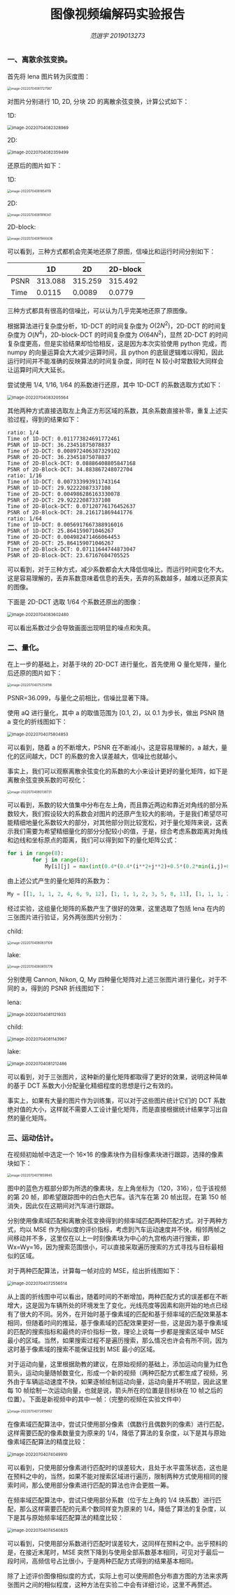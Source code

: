 <center><h1>图像视频编解码实验报告</h1></center>

<center><h6>范逍宇 2019013273</h6></center>

### 一、离散余弦变换。

首先将 lena 图片转为灰度图：

<img src="C:\Users\fanxiaoyu\AppData\Roaming\Typora\typora-user-images\image-20220704081727587.png" alt="image-20220704081727587" style="zoom:50%;" />

对图片分别进行 1D, 2D, 分块 2D 的离散余弦变换，计算公式如下：

1D:

<img src="C:\Users\fanxiaoyu\AppData\Roaming\Typora\typora-user-images\image-20220704082328969.png" alt="image-20220704082328969" style="zoom:67%;" />

2D:

<img src="C:\Users\fanxiaoyu\AppData\Roaming\Typora\typora-user-images\image-20220704082359499.png" alt="image-20220704082359499" style="zoom:67%;" />

还原后的图片如下：

1D:

<img src="C:\Users\fanxiaoyu\AppData\Roaming\Typora\typora-user-images\image-20220704081854119.png" alt="image-20220704081854119" style="zoom:50%;" />

2D:

<img src="C:\Users\fanxiaoyu\AppData\Roaming\Typora\typora-user-images\image-20220704081916341.png" alt="image-20220704081916341" style="zoom:50%;" />

2D-block:

<img src="C:\Users\fanxiaoyu\AppData\Roaming\Typora\typora-user-images\image-20220704081944436.png" alt="image-20220704081944436" style="zoom:50%;" />

可以看到，三种方式都机会完美地还原了原图，信噪比和运行时间分别如下：

|      | 1D      | 2D      | 2D-block |
| ---- | ------- | ------- | -------- |
| PSNR | 313.088 | 315.259 | 315.492  |
| Time | 0.0115  | 0.0089  | 0.0779   |

三种方式都具有很高的信噪比，可以认为几乎完美地还原了原图像。

根据算法进行复杂度分析，1D-DCT 的时间复杂度为 $O(2N^2)$，2D-DCT 的时间复杂度为 $O(N^4)$，2D-block-DCT 的时间复杂度为 $O(64N^2)$，显然 2D-DCT 的时间复杂度更高，但是实验结果却恰恰相反，这是因为本次实验使用 python 完成，而 numpy 的向量运算会大大减少运算时间，且 python 的底层逻辑难以得知，因此运行时间并不能准确的反映算法的时间复杂度，同时在 N 较小时常数较大同样会让运算时间大大延长。

尝试使用 1/4, 1/16, 1/64 的系数进行还原，其中 1D-DCT 的系数选取方式如下：

<img src="C:\Users\fanxiaoyu\AppData\Roaming\Typora\typora-user-images\image-20220704083205564.png" alt="image-20220704083205564" style="zoom:67%;" />

其他两种方式直接选取左上角正方形区域的系数，其余系数直接补零，重复上述实验过程，得到的结果如下：

```
ratio: 1/4
Time of 1D-DCT: 0.011773824691772461
PSNR of 1D-DCT: 36.23451875078837
Time of 2D-DCT: 0.008972406387329102
PSNR of 2D-DCT: 36.23451875078837
Time of 2D-Block-DCT: 0.08886408805847168
PSNR of 2D-Block-DCT: 34.883867248072704
ratio: 1/16
Time of 1D-DCT: 0.007333993911743164
PSNR of 1D-DCT: 29.92222087337108
Time of 2D-DCT: 0.004986286163330078
PSNR of 2D-DCT: 29.92222087337108
Time of 2D-Block-DCT: 0.07120776176452637
PSNR of 2D-Block-DCT: 28.216171869441776
ratio: 1/64
Time of 1D-DCT: 0.0056917667388916016
PSNR of 1D-DCT: 25.864159071046267
Time of 2D-DCT: 0.004982471466064453
PSNR of 2D-DCT: 25.864159071046267
Time of 2D-Block-DCT: 0.07111644744873047
PSNR of 2D-Block-DCT: 23.67167604705525
```

可以看到，对于三种方式，减少系数都会大大降低信噪比，而运行时间变化不大。这是容易理解的，丢弃系数意味着信息的丢失，丢弃的系数越多，越难以还原真实的图像。

下面是 2D-DCT 选取 1/64 个系数还原出的图像：

<img src="C:\Users\fanxiaoyu\AppData\Roaming\Typora\typora-user-images\image-20220704083602480.png" alt="image-20220704083602480" style="zoom:67%;" />

可以看出系数过少会导致画面出现明显的噪点和失真。

### 二、量化。

在上一步的基础上，对基于块的 2D-DCT 进行量化，首先使用 Q 量化矩阵，量化后还原的图片如下：

<img src="C:\Users\fanxiaoyu\AppData\Roaming\Typora\typora-user-images\image-20220704075254156.png" alt="image-20220704075254156" style="zoom:50%;" />

PSNR=36.099，与量化之前相比，信噪比显著下降。

使用 aQ 进行量化，其中 a 的取值范围为 [0.1, 2)，以 0.1 为步长，做出 PSNR 随 a 变化的折线图如下：

<img src="C:\Users\fanxiaoyu\AppData\Roaming\Typora\typora-user-images\image-20220704075804853.png" alt="image-20220704075804853" style="zoom:67%;" />

可以看到，随着 a 的不断增大，PSNR 在不断减小，这是容易理解的，a 越大，量化的区间越大，DCT 的系数的舍入误差越大，信噪比也就越小。

事实上，我们可以观察离散余弦变化的系数的大小来设计更好的量化矩阵，如下是离散余弦变换系数的可视化：

<img src="C:\Users\fanxiaoyu\AppData\Roaming\Typora\typora-user-images\image-20220704080138731.png" alt="image-20220704080138731" style="zoom:50%;" />

可以看到，系数的较大值集中分布在左上角，而且靠近两边和靠近对角线的部分系数较大，我们假设较大的系数会对图片的还原产生较大的影响，于是我们希望尽可能精细地量化系数较大的部分，对其他部分则比较宽松，对于量化矩阵来说，这表示我们需要为希望精细量化的部分分配较小的值，于是，综合考虑系数距离对角线和边线和坐标原点的距离，我们可以得到如下的量化矩阵公式：

```python
for i in range(8):
        for j in range(8):
            My[i][j] = max(int(0.4*(0.4*(i**2+j**2)+0.5*(0.2*min(i,j)+0.7*abs(i-j))**2)),1)  
```

由上述公式产生的量化矩阵的系数为：

```python
My = [[1, 1, 1, 2, 4, 6, 9, 12], [1, 1, 1, 2, 3, 5, 8, 11], [1, 1, 1, 2, 3, 5, 8, 11], [2, 2, 2, 2, 4, 6, 8, 11], [4, 3, 3, 4, 5, 7, 9, 12], [6, 5, 5, 6, 7, 8, 10, 12], [9, 8, 8, 8, 9, 10, 11, 14], [12, 11, 11, 11, 12, 12, 14, 16]]
```

经过实验，这组量化矩阵的系数产生了很好的效果，这里选取了包括 lena 在内的三张图片进行验证，另外两张图片分别为：

child:

<img src="C:\Users\fanxiaoyu\AppData\Roaming\Typora\typora-user-images\image-20220704080837109.png" alt="image-20220704080837109" style="zoom:50%;" />

lake:

<img src="C:\Users\fanxiaoyu\AppData\Roaming\Typora\typora-user-images\image-20220704080855776.png" alt="image-20220704080855776" style="zoom:50%;" />

分别使用 Cannon, Nikon, Q, My 四种量化矩阵对上述三张图片进行量化，对于不同的 a，得到的 PSNR 折线图如下：

lena:

<img src="C:\Users\fanxiaoyu\AppData\Roaming\Typora\typora-user-images\image-20220704081121933.png" alt="image-20220704081121933" style="zoom:67%;" />

child:

<img src="C:\Users\fanxiaoyu\AppData\Roaming\Typora\typora-user-images\image-20220704081143967.png" alt="image-20220704081143967" style="zoom:67%;" />

lake:

<img src="C:\Users\fanxiaoyu\AppData\Roaming\Typora\typora-user-images\image-20220704081212486.png" alt="image-20220704081212486" style="zoom:67%;" />

可以看到，对于三张图片，这种新的量化矩阵都取得了更好的效果，说明这种简单的基于 DCT 系数大小分配量化精细程度的思想是行之有效的。

事实上，如果有大量的图片作为训练集，可以对于这些图片统计它们的 DCT 系数绝对值的大小，这样就不需要人工设计量化矩阵，而是直接根据统计结果学习出自然的量化矩阵。

### 三、运动估计。

在视频初始帧中选定一个 16×16 的像素块作为目标像素块进行跟踪，选择的像素块如下：

<img src="C:\Users\fanxiaoyu\AppData\Roaming\Typora\typora-user-images\image-20220704071659945.png" alt="image-20220704071659945" style="zoom: 50%;" />

图中的蓝色方框部分即为所选的像素块，左上角坐标为（120，316），位于该视频的第 20 帧，即希望跟踪图中的白色大巴车。该汽车在第 20 帧出现，在第 150 帧消失，因此仅在这期间对汽车进行跟踪。

分别使用像素域匹配和离散余弦变换得到的频率域匹配两种匹配方式。对于两种方式，均以 MSE 作为相似度的评价指标，考虑到汽车运动速度并不快，相邻两帧之间移动并不多，这里仅在以上一时刻像素块为中心的九宫格内进行搜索，即 Wx=Wy=16，因为搜索范围很小，可以直接采取遍历搜索的方式寻找与目标最相似的区域。

对于两种匹配算法，计算每一帧对应的 MSE，绘出折线图如下：

<img src="C:\Users\fanxiaoyu\AppData\Roaming\Typora\typora-user-images\image-20220704072556514.png" alt="image-20220704072556514" style="zoom:67%;" />

从上面的折线图中可以看出，随着时间的不断增加，两种匹配方式的误差都在不断增大，这是因为车辆所处的环境发生了变化，光线亮度等因素和刚开始的地点已经有了很大的不同。另外，在开始时基于像素域的匹配和基于频率域的匹配效果基本相同，但随着时间的推延，基于像素域的匹配效果更好一些，这是因为基于像素域的匹配的搜索指标和最终的评价指标一致，理论上说每一步都是搜索区域中 MSE 最小的区域。当然，如果搜索过程不是遍历搜索，那么情况也许会有所不同，因为这时基于像素域的搜索不能保证找到 MSE 最小的区域。

对于运动向量，这里根据助教的建议，在原始视频的基础上，添加运动向量为红色箭头，运动向量随帧数变化，形成一个新的视频（两种匹配方式都生成了视频，另外由于车辆运动速度不快，如果逐帧绘制运动向量，运动向量并不明显，因此这里每 10 帧绘制一次运动向量，也就是说，箭头所在的位置是目标块在 10 帧之后的位置）。下面是新视频中的其中一帧：（完整的视频在实验文件中）

<img src="C:\Users\fanxiaoyu\AppData\Roaming\Typora\typora-user-images\image-20220704072815692.png" alt="image-20220704072815692" style="zoom:50%;" />

在像素域匹配算法中，尝试只使用部分像素（偶数行且偶数列的像素）进行匹配，这样需要匹配的像素数量变为原来的 1/4，降低了算法的复杂度，以下是其与原始像素域匹配算法的精度比较：

<img src="C:\Users\fanxiaoyu\AppData\Roaming\Typora\typora-user-images\image-20220704074049910.png" alt="image-20220704074049910" style="zoom:67%;" />

可以看到，只使用部分像素进行匹配时的误差较大，且处于水平震荡状态，这也是在预料之中的，当然，如果不能对搜索区域进行遍历，限制两种方式使用相同的搜索时间，那么使用部分像素进行匹配的算法也许会更胜一筹。

在频率域匹配算法中，尝试只使用部分系数（位于左上角的 1/4 块系数）进行匹配，那么这样需要匹配的元素个数同样变为原来的 1/4，降低了算法的复杂度，以下是其与原始频率域匹配算法的精度比较：

<img src="C:\Users\fanxiaoyu\AppData\Roaming\Typora\typora-user-images\image-20220704074540825.png" alt="image-20220704074540825" style="zoom:67%;" />

可以看到，只使用部分系数进行匹配时误差较大，这同样在预料之中。出乎预料的是，在接近末尾时，MSE 突然下降到与使用全部系数基本相同，可见对于最后一段时间，高频信号占比很小，于是两种匹配方式得到的结果基本相同。

除了上述评价图像相似度的方式，实际上也可以使用颜色分布直方图的方法来求两张图片之间的相似程度，这种方法在实验二中会有详细讨论，这里不再赘述。
